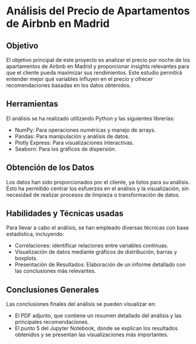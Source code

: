 # **Análisis del Precio de Apartamentos de Airbnb en Madrid**

## **Objetivo**

El objetivo principal de este proyecto es analizar el precio por noche de los apartamentos de Airbnb en Madrid y proporcionar insights relevantes para que el cliente pueda maximizar sus rendimientos. Este estudio permitirá entender mejor qué variables influyen en el precio y ofrecer recomendaciones basadas en los datos obtenidos.

## **Herramientas**

El análisis se ha realizado utilizando Python y las siguientes librerías:

- NumPy: Para operaciones numéricas y manejo de arrays.
- Pandas: Para manipulación y análisis de datos.
- Plotly Express: Para visualizaciones interactivas.
- Seaborn: Para los gráficos de dispersión.

## **Obtención de los Datos**

Los datos han sido proporcionados por el cliente, ya listos para su análisis. Esto ha permitido centrar los esfuerzos en el análisis y la visualización, sin necesidad de realizar procesos de limpieza o transformación de datos.

## **Habilidades y Técnicas usadas**

Para llevar a cabo el análisis, se han empleado diversas técnicas con base estadística, incluyendo:

- Correlaciones: identificar relaciones entre variables contínuas. 
- Visualización de datos mediante gráficos de distribución, barras y boxplots.
- Presentación de Resultados: Elaboración de un informe detallado con las conclusiones más relevantes.

## **Conclusiones Generales**

Las conclusiones finales del análisis se pueden visualizar en:

- El PDF adjunto, que contiene un resumen detallado del análisis y las principales recomendaciones.
- El punto 5 del Jupyter Notebook, donde se explican los resultados obtenidos y se presentan las visualizaciones más importantes.


